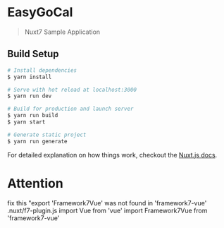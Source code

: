 # EasyGoCal

> Nuxt7 Sample Application

## Build Setup

``` bash
# Install dependencies
$ yarn install

# Serve with hot reload at localhost:3000
$ yarn run dev

# Build for production and launch server
$ yarn run build
$ yarn start

# Generate static project
$ yarn run generate
```

For detailed explanation on how things work, checkout the [Nuxt.js docs](https://github.com/nuxt/nuxt.js).

# Attention
fix this
 "export 'Framework7Vue' was not found in 'framework7-vue'
.nuxt/f7-plugin.js
import Vue from 'vue'
import Framework7Vue from 'framework7-vue'

